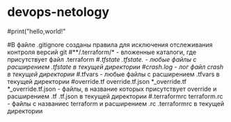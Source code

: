 # devops-netology
#print("hello,world!"

#В файле .gitignore созданы правила для исключения отслеживания контроля версий git
#**/.terraform/* - вложенные каталоги, где присутствует файл .terraform
#*.tfstate *.tfstate.* - любые файлы с расширением .tfstate в текущей директории
#crash.log - лог файл crash в текущей директории
#*.tfvars - любые файлы с расширением .tfvars в текущей директории
#override.tf override.tf.json *_override.tf *_override.tf.json - файлы, в название которых присутствует override и расширением .tf .tf.json в текущей директории
#.terraformrc terraform.rc - файлы с названиес terraform и расширением .rc .terraformrc в текущей директории


